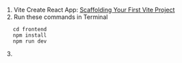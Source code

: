 1. Vite Create React App:
   [Scaffolding Your First Vite Project](https://vitejs.dev/guide/)
2. Run these commands in Terminal

```console
   cd frontend
   npm install
   npm run dev
```

3.
